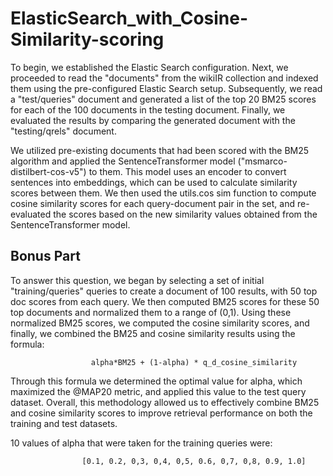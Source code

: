 # ElasticSearch_with_Cosine-Similarity-scoring
To begin, we established the Elastic Search configuration. Next, we proceeded to read the "documents" 
from the wikiIR collection and indexed them using the pre-configured Elastic Search setup. 
Subsequently, we read a "test/queries" document and generated a list of the top 20 BM25 scores for 
each of the 100 documents in the testing document. Finally, we evaluated the results by comparing the 
generated document with the "testing/qrels" document.

We utilized pre-existing documents that had been scored with the BM25 algorithm and applied the 
SentenceTransformer model ("msmarco-distilbert-cos-v5") to them. This model uses an encoder to 
convert sentences into embeddings, which can be used to calculate similarity scores between them. 
We then used the utils.cos sim function to compute cosine similarity scores for each query-document 
pair in the set, and re-evaluated the scores based on the new similarity values obtained from the 
SentenceTransformer model.

## Bonus Part

To answer this question, we began by selecting a set of initial "training/queries" queries to create a 
document of 100 results, with 50 top doc scores from each query. We then computed BM25 scores for 
these 50 top documents and normalized them to a range of (0,1). Using these normalized BM25 scores, 
we computed the cosine similarity scores, and finally, we combined the BM25 and cosine similarity 
results using the formula:

                      alpha*BM25 + (1-alpha) * q_d_cosine_similarity

Through this formula we determined the optimal value for alpha, which maximized the @MAP20 
metric, and applied this value to the test query dataset. Overall, this methodology allowed us to 
effectively combine BM25 and cosine similarity scores to improve retrieval performance on both the 
training and test datasets.

10 values of alpha that were taken for the training queries were:

                    [0.1, 0.2, 0,3, 0,4, 0,5, 0.6, 0,7, 0,8, 0.9, 1.0]
